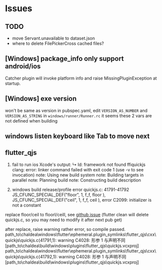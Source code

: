 # Issues
## TODO
- move Servant.unavailable to dataset.json
- where to delete FilePickerCross cached files?

## [Windows] package_info only support android/ios
Catcher plugin will invoke platform info and raise MissingPluginException at startup.

## [Windows] exe version 
won't be same as version in pubspec.yaml,
edit `VERSION_AS_NUMBER` and `VERSION_AS_STRING` in `windows/runner/Runner.rc`
it seems these 2 vars are not defined when building

## windows listen keyboard like Tab to move next

## flutter_qjs
1. fail to run ios
Xcode's output:
↳
    ld: framework not found ffiquickjs
    clang: error: linker command failed with exit code 1 (use -v to see invocation)
    note: Using new build system
    note: Building targets in parallel
    note: Planning build
    note: Constructing build description

2. windows build release/profile error
quickjs.c: 41791-41792
    JS_CFUNC_SPECIAL_DEF("floor", 1, f_f, floor ),
    JS_CFUNC_SPECIAL_DEF("ceil", 1, f_f, ceil ),
error C2099: initializer is not a constant

replace floor/ceil to floorl/ceill, see [github issue](https://github.com/codeplea/tinyexpr/issues/34)
(flutter clean will delete quickjs.c, so you may need to modify it after next pub get)

after replace, raise warning rather error, so compile passed.
path_to\chaldea\windows\flutter\ephemeral\.plugin_symlinks\flutter_qjs\cxx\quickjs\quickjs.c(41791,1): warning C4028: 形参 1 与声明不同
 [path_to\chaldea\build\windows\plugins\flutter_qjs\quickjs.vcxproj]
path_to\chaldea\windows\flutter\ephemeral\.plugin_symlinks\flutter_qjs\cxx\quickjs\quickjs.c(41792,1): warning C4028: 形参 1 与声明不同
 [path_to\chaldea\build\windows\plugins\flutter_qjs\quickjs.vcxproj]
